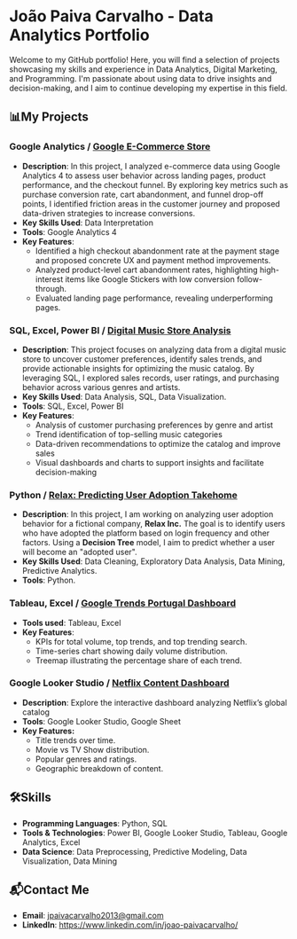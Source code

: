 # João Paiva Carvalho - Data Analytics Portfolio

Welcome to my GitHub portfolio! Here, you will find a selection of projects showcasing my skills and experience in Data Analytics, Digital Marketing, and Programming. 
I'm passionate about using data to drive insights and decision-making, and I aim to continue developing my expertise in this field.

## 📊My Projects

### Google Analytics / [Google E-Commerce Store](https://github.com/JPaivaCarvalho/Portfolio/blob/main/Google%20Merchandise%20Store%20-%20Google%20Analytics.md)
- **Description**: In this project, I analyzed e-commerce data using Google Analytics 4 to assess user behavior across landing pages, product performance, and the checkout funnel. By exploring key metrics such as purchase conversion rate, cart abandonment, and funnel drop-off points, I identified friction areas in the customer journey and proposed data-driven strategies to increase conversions.
- **Key Skills Used**: Data Interpretation
- **Tools**: Google Analytics 4
- **Key Features**:
  - Identified a high checkout abandonment rate at the payment stage and proposed concrete UX and payment method improvements.
  - Analyzed product-level cart abandonment rates, highlighting high-interest items like Google Stickers with low conversion follow-through.
  - Evaluated landing page performance, revealing underperforming pages.

### SQL, Excel, Power BI / [Digital Music Store Analysis](https://github.com/JPaivaCarvalho/Portfolio/tree/main/Digital%20Music%20Store%20Analysis)
- **Description**: This project focuses on analyzing data from a digital music store to uncover customer preferences, identify sales trends, and provide actionable insights for optimizing the music catalog. By leveraging SQL, I explored sales records, user ratings, and purchasing behavior across various genres and artists.
- **Key Skills Used**: Data Analysis, SQL, Data Visualization.
- **Tools**: SQL, Excel, Power BI
- **Key Features**:
  - Analysis of customer purchasing preferences by genre and artist
  - Trend identification of top-selling music categories
  - Data-driven recommendations to optimize the catalog and improve sales
  - Visual dashboards and charts to support insights and facilitate decision-making

### Python / [Relax: Predicting User Adoption Takehome](https://github.com/JPaivaCarvalho/Portfolio/blob/main/Relax_Predicting_User_Adoption_Takehome.ipynb)
- **Description**: In this project, I am working on analyzing user adoption behavior for a fictional company, **Relax Inc.** The goal is to identify users who have adopted
  the platform based on login frequency and other factors. Using a **Decision Tree** model, I aim to predict whether a user will become an "adopted user".
- **Key Skills Used**: Data Cleaning, Exploratory Data Analysis, Data Mining, Predictive Analytics.
- **Tools**: Python.

### Tableau, Excel / [Google Trends Portugal Dashboard](https://public.tableau.com/app/profile/jo.o.paiva.carvalho/viz/GoogleTrendsDashboardPortugal/Panel1)
- **Tools used**: Tableau, Excel
- **Key Features**:
  - KPIs for total volume, top trends, and top trending search.
  - Time-series chart showing daily volume distribution.
  - Treemap illustrating the percentage share of each trend.
 
### Google Looker Studio / [Netflix Content Dashboard](https://lookerstudio.google.com/s/laonNBS0l6M)
- **Description**: Explore the interactive dashboard analyzing Netflix’s global catalog
- **Tools**: Google Looker Studio, Google Sheet
- **Key Features:**
  - Title trends over time.
  - Movie vs TV Show distribution.
  - Popular genres and ratings.
  - Geographic breakdown of content.


## 🛠️Skills
- **Programming Languages**: Python, SQL
- **Tools & Technologies**: Power BI, Google Looker Studio, Tableau, Google Analytics, Excel
- **Data Science**: Data Preprocessing, Predictive Modeling, Data Visualization, Data Mining

## 📬Contact Me
- **Email**: jpaivacarvalho2013@gmail.com
- **LinkedIn**: https://www.linkedin.com/in/joao-paivacarvalho/ 
